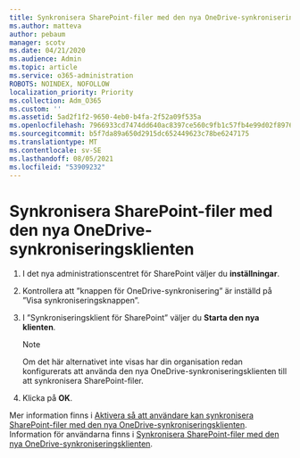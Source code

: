 ```yaml
---
title: Synkronisera SharePoint-filer med den nya OneDrive-synkroniseringsklienten
ms.author: matteva
author: pebaum
manager: scotv
ms.date: 04/21/2020
ms.audience: Admin
ms.topic: article
ms.service: o365-administration
ROBOTS: NOINDEX, NOFOLLOW
localization_priority: Priority
ms.collection: Adm_O365
ms.custom: ''
ms.assetid: 5ad2f1f2-9650-4eb0-b4fa-2f52a09f535a
ms.openlocfilehash: 7966933cd7474dd640ac8397ce560c9fb1c57fb4e99d02f8976d5dcfe7cf5a82
ms.sourcegitcommit: b5f7da89a650d2915dc652449623c78be6247175
ms.translationtype: MT
ms.contentlocale: sv-SE
ms.lasthandoff: 08/05/2021
ms.locfileid: "53909232"
---
```

# <a name="sync-sharepoint-files-with-the-new-onedrive-sync-client"></a>Synkronisera SharePoint-filer med den nya OneDrive-synkroniseringsklienten

1. I det nya administrationscentret för SharePoint väljer du **inställningar**.
    
2. Kontrollera att ”knappen för OneDrive-synkronisering” är inställd på ”Visa synkroniseringsknappen”.
    
3. I ”Synkroniseringsklient för SharePoint” väljer du **Starta den nya klienten**.  
    
    > [!NOTE]
    > Om det här alternativet inte visas har din organisation redan konfigurerats att använda den nya OneDrive-synkroniseringsklienten till att synkronisera SharePoint-filer. 
  
4. Klicka på **OK**.
    
Mer information finns i [Aktivera så att användare kan synkronisera SharePoint-filer med den nya OneDrive-synkroniseringsklienten](https://go.microsoft.com/fwlink/?linkid=866433). Information för användarna finns i [Synkronisera SharePoint-filer med den nya OneDrive-synkroniseringsklienten](https://go.microsoft.com/fwlink/?linkid=866427).
  

